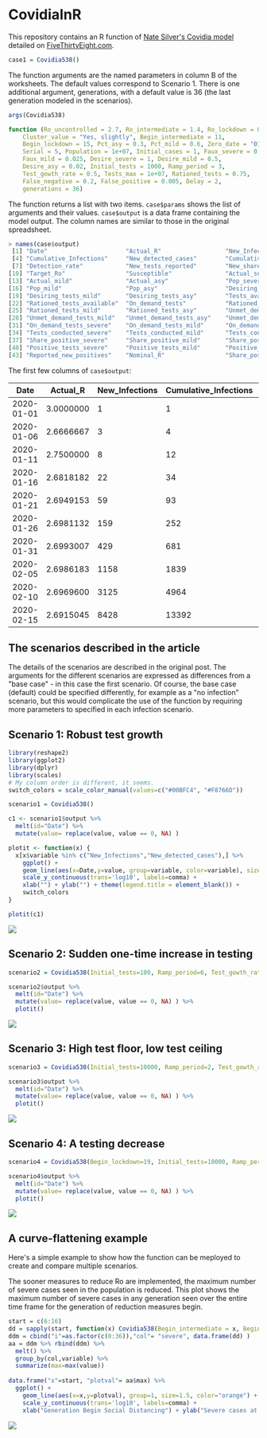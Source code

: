# CovidiaInR


This repository contains an R function of [Nate Silver's Covidia model](https://fivethirtyeight.com/features/coronavirus-case-counts-are-meaningless/) detailed on [FiveThirtyEight.com](FiveThirtyEight.com).

```R
case1 = Covidia538()
```
The function arguments are the named parameters in column B of the worksheets. The default values correspond to Scenario 1.
There is one additional argument, generations, with a default value is 36 (the last generation modeled in the scenarios).
```R
args(Covidia538)

function (Ro_uncontrolled = 2.7, Ro_intermediate = 1.4, Ro_lockdown = 0.7, 
    Cluster_value = "Yes, slightly", Begin_intermediate = 11, 
    Begin_lockdown = 15, Pct_asy = 0.3, Pct_mild = 0.6, Zero_date = "01/01/2020", 
    Serial = 5, Population = 1e+07, Initial_cases = 1, Faux_severe = 0.001, 
    Faux_mild = 0.025, Desire_severe = 1, Desire_mild = 0.5, 
    Desire_asy = 0.02, Initial_tests = 1000, Ramp_period = 3, 
    Test_gowth_rate = 0.5, Tests_max = 1e+07, Rationed_tests = 0.75, 
    False_negative = 0.2, False_positive = 0.005, Delay = 2, 
    generations = 36)
```
The function returns a list with two items. `case$params` shows the list of arguments and their values.
`case$output` is a data frame containing the model output. The column names are similar to those in the original spreadsheet.

```R
> names(case$output)
 [1] "Date"                      "Actual_R"                  "New_Infections"           
 [4] "Cumulative_Infections"     "New_detected_cases"        "Cumulative_detected_cases"
 [7] "Detection_rate"            "New_tests_reported"        "New_share_positive"       
[10] "Target_Ro"                 "Susceptible"               "Actual_severe"            
[13] "Actual_mild"               "Actual_asy"                "Pop_severe"               
[16] "Pop_mild"                  "Pop_asy"                   "Desiring_tests_severe"    
[19] "Desiring_tests_mild"       "Desiring_tests_asy"        "Tests_available"          
[22] "Rationed_tests_available"  "On_demand_tests"           "Rationed_tests_severe"    
[25] "Rationed_tests_mild"       "Rationed_tests_asy"        "Unmet_demand_tests_severe"
[28] "Unmet_demand_tests_mild"   "Unmet_demand_tests_asy"    "Unmet_demand_total"       
[31] "On_demand_tests_severe"    "On_demand_tests_mild"      "On_demand_tests_asy"      
[34] "Tests_conducted_severe"    "Tests_conducted_mild"      "Tests_conducted_asy"      
[37] "Share_positive_severe"     "Share_positive_mild"       "Share_positive_asy"       
[40] "Positive_tests_severe"     "Positive_tests_mild"       "Positive_tests_asy"       
[43] "Reported_new_positives"    "Nominal_R"                 "Share_positive" 
````

The first few columns of `case$output`:

| Date | Actual_R | New_Infections | Cumulative_Infections | New_detected_cases |
|---|----|----|----|----|
| 2020-01-01 | 3.0000000 | 1 | 1 | 0 |
| 2020-01-06 | 2.6666667 | 3 | 4 | 0 |
| 2020-01-11 | 2.7500000 | 8 | 12 | 0 |
| 2020-01-16 | 2.6818182 | 22 | 34 | 5 |
| 2020-01-21 | 2.6949153 | 59 | 93 | 5 |
| 2020-01-26 | 2.6981132 | 159 | 252 | 8 |	
| 2020-01-31 | 2.6993007 | 429 | 681 | 13 |
| 2020-02-05 | 2.6986183 | 1158 | 1839 | 21 |
| 2020-02-10 | 2.6969600 | 3125 | 4964 | 38 |
| 2020-02-15 | 2.6915045 | 8428 | 13392 | 92 |	
    
## The scenarios described in the article   

The details of the scenarios are described in the original post. The arguments for the different scenarios are expressed
as differences from a "base case" -  in this case the first scenario. Of course, the base case (default) could be specified
differently, for example as a "no infection" scenario, but this would complicate the use of the function by requiring more
parameters to specified in each infection scenario.

## Scenario 1: Robust test growth

```R
library(reshape2)
library(ggplot2)
library(dplyr)
library(scales)
# My column order is different, it seems.
switch_colors = scale_color_manual(values=c("#00BFC4", "#F8766D"))

scenario1 = Covidia538()

c1 <- scenario1$output %>%
  melt(id="Date") %>%
  mutate(value= replace(value, value == 0, NA) )

plotit <- function(x) {
  x[x$variable %in% c("New_Infections","New_detected_cases"),] %>%
    ggplot() + 
    geom_line(aes(x=Date,y=value, group=variable, color=variable), size=1.5) +
    scale_y_continuous(trans='log10', labels=comma) +
    xlab("") + ylab("") + theme(legend.title = element_blank()) +
    switch_colors
}

plotit(c1)
```
![](scenario1.png)

## Scenario 2: Sudden one-time increase in testing

```R
scenario2 = Covidia538(Initial_tests=100, Ramp_period=6, Test_gowth_rate=2, Tests_max=100000)

scenario2$output %>%
  melt(id="Date") %>%
  mutate(value= replace(value, value == 0, NA) ) %>%
  plotit()
```
![](scenario2.png)

## Scenario 3: High test floor, low test ceiling

```R
scenario3 = Covidia538(Initial_tests=10000, Ramp_period=2, Test_gowth_rate=0.03, Tests_max=20000, Rationed_tests = 1)

scenario3$output %>%
  melt(id="Date") %>%
  mutate(value= replace(value, value == 0, NA) ) %>%
  plotit()
```
![](scenario3.png)

## Scenario 4: A testing decrease

```R
scenario4 = Covidia538(Begin_lockdown=19, Initial_tests=10000, Ramp_period=10,T est_gowth_rate=-0.2, Tests_max=10000, Rationed_tests = 1)

scenario4$output %>%
  melt(id="Date") %>%
  mutate(value= replace(value, value == 0, NA) ) %>%
  plotit()
```
![](scenario4.png)


## A curve-flattening example
Here's a simple example to show how the function can be meployed to create and compare multiple scenarios.

The sooner measures to reduce Ro are implemented, the maximum number of severe cases seen in the population is reduced. 
This plot shows the maximum number of severe cases in any generation seen over the entire time frame for the
generation of reduction measures begin.

```R
start = c(6:16)
dd = sapply(start, function(x) Covidia538(Begin_intermediate = x, Begin_lockdown = x +4)$output$Actual_severe)
ddm = cbind("i"=as.factor(c(0:36)),"col"= "severe", data.frame(dd) )
aa = ddm %>% rbind(ddm) %>%
  melt() %>% 
  group_by(col,variable) %>% 
  summarize(max=max(value))
  
data.frame("x"=start, "plotval"= aa$max) %>%
  ggplot() + 
    geom_line(aes(x=x,y=plotval), group=1, size=1.5, color="orange") +
    scale_y_continuous(trans='log10', labels=comma) +
    xlab("Generation Begin Social Distancing") + ylab("Severe cases at peak") 
```

![](flat.png)

